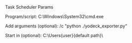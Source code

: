 Task Scheduler Params

Program/script:
C:\Windows\System32\cmd.exe

Add arguments (optional):
/c "python ./yodeck_exporter.py"

Start in (optional):
C:\Users\{user}\{default path}\
